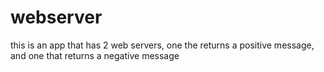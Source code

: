 # webserver
this is an app that has 2 web servers, one the returns a positive message, and one that returns a negative message
